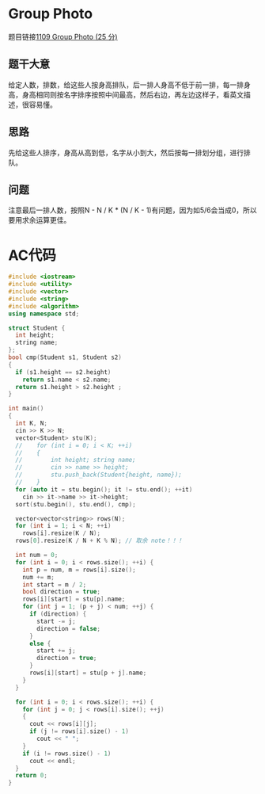 # Group Photo
题目链接[1109 Group Photo (25 分)](https://pintia.cn/problem-sets/994805342720868352/problems/994805360043343872)
## 题干大意

给定人数，排数，给这些人按身高排队，后一排人身高不低于前一排，每一排身高，身高相同则按名字排序按照中间最高，然后右边，再左边这样子，看英文描述，很容易懂。

## 思路

先给这些人排序，身高从高到低，名字从小到大，然后按每一排划分组，进行排队。

## 问题

注意最后一排人数，按照N - N / K * (N / K - 1)有问题，因为如5/6会当成0，所以要用求余运算更佳。

# AC代码
```cpp linenums="1"
#include <iostream>
#include <utility>
#include <vector>
#include <string>
#include <algorithm>
using namespace std;

struct Student {
  int height;
  string name;
};
bool cmp(Student s1, Student s2)
{
  if (s1.height == s2.height)
    return s1.name < s2.name;
  return s1.height > s2.height ;
}

int main()
{
  int K, N;
  cin >> K >> N;
  vector<Student> stu(K);
  //    for (int i = 0; i < K; ++i)
  //    {
  //        int height; string name;
  //        cin >> name >> height;
  //        stu.push_back(Student{height, name});
  //    }
  for (auto it = stu.begin(); it != stu.end(); ++it)
    cin >> it->name >> it->height;
  sort(stu.begin(), stu.end(), cmp);

  vector<vector<string>> rows(N);
  for (int i = 1; i < N; ++i)
    rows[i].resize(K / N);
  rows[0].resize(K / N + K % N); // 取余 note！！！

  int num = 0;
  for (int i = 0; i < rows.size(); ++i) {
    int p = num, m = rows[i].size();
    num += m;
    int start = m / 2;
    bool direction = true;
    rows[i][start] = stu[p].name;
    for (int j = 1; (p + j) < num; ++j) {
      if (direction) {
        start -= j;
        direction = false;
      }
      else {
        start += j;
        direction = true;
      }
      rows[i][start] = stu[p + j].name;
    }
  }

  for (int i = 0; i < rows.size(); ++i) {
    for (int j = 0; j < rows[i].size(); ++j)
    {
      cout << rows[i][j];
      if (j != rows[i].size() - 1)
        cout << " ";
    }
    if (i != rows.size() - 1)
      cout << endl;
  }
  return 0;
}
```

